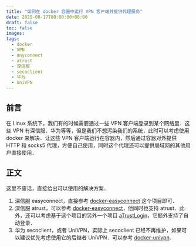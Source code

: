 ```yaml
---
title: "如何在 docker 容器中运行 VPN 客户端并提供代理服务"
date: 2025-08-17T00:00:00+08:00
draft: false
toc: false
images:
tags:
  - docker
  - VPN
  - anyconnect
  - atrust
  - 深信服
  - secoclient
  - 华为
  - UniVPN
---
```


## 前言

在 Linux 系统下，我们有的时候需要通过一些 VPN 客户端登录到某个网络里．这些 VPN 有深信服、华为等等，但是我们不想污染我们的系统，此时可以考虑使用 docker 来解决．让这些 VPN 客户端运行在容器内，然后通过容器对外提供 HTTP 和 socks5 代理，方便自己使用，同时这个代理还可以提供局域网的其他用户直接使用．

## 正文

这里不废话，直接给出可以使用的解决方案．

1. 深信服 easyconnect，直接参考 [docker-easyconnect](https://github.com/docker-easyconnect/docker-easyconnect) 这个项目即可．
2. 深信服 atrust，可以参考 [docker-easyconnect](https://github.com/docker-easyconnect/docker-easyconnect)，他同时也支持 atrust．此外，还可以考虑基于这个项目的另外一个项目 [aTrustLogin](https://github.com/kenvix/aTrustLogin)，它额外支持了自动登录．
3. 华为 secoclient，或者 UniVPN，实际上 secoclient 已经不再维护，如果可以建议优先考虑使用它的后继者 UniVPN．可以参考 [docker-univpn](https://github.com/zx900930/docker-univpn)．
